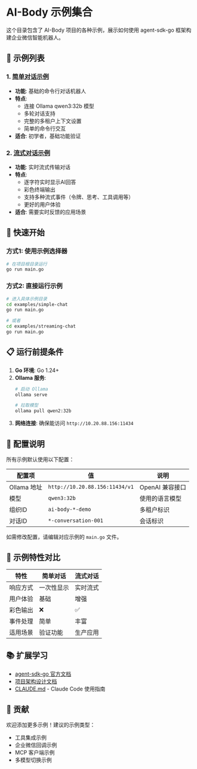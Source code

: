 # AI-Body 示例集合

这个目录包含了 AI-Body 项目的各种示例，展示如何使用 agent-sdk-go 框架构建企业微信智能机器人。

## 📁 示例列表

### 1. [简单对话示例](./simple-chat/)
- **功能**: 基础的命令行对话机器人
- **特点**: 
  - 连接 Ollama qwen3:32b 模型
  - 多轮对话支持
  - 完整的多租户上下文设置
  - 简单的命令行交互
- **适合**: 初学者，基础功能验证

### 2. [流式对话示例](./streaming-chat/)  
- **功能**: 实时流式传输对话
- **特点**:
  - 逐字符实时显示AI回答
  - 彩色终端输出
  - 支持多种流式事件（令牌、思考、工具调用等）
  - 更好的用户体验
- **适合**: 需要实时反馈的应用场景

## 🚀 快速开始

### 方式1: 使用示例选择器
```bash
# 在项目根目录运行
go run main.go
```

### 方式2: 直接运行示例
```bash
# 进入具体示例目录
cd examples/simple-chat
go run main.go

# 或者
cd examples/streaming-chat  
go run main.go
```

## 📋 运行前提条件

1. **Go 环境**: Go 1.24+
2. **Ollama 服务**: 
   ```bash
   # 启动 Ollama
   ollama serve
   
   # 拉取模型
   ollama pull qwen2:32b
   ```
3. **网络连接**: 确保能访问 `http://10.20.88.156:11434`

## 🔧 配置说明

所有示例默认使用以下配置：

| 配置项 | 值 | 说明 |
|-------|----|----- |
| Ollama 地址 | `http://10.20.88.156:11434/v1` | OpenAI 兼容接口 |
| 模型 | `qwen3:32b` | 使用的语言模型 |
| 组织ID | `ai-body-*-demo` | 多租户标识 |
| 对话ID | `*-conversation-001` | 会话标识 |

如需修改配置，请编辑对应示例的 `main.go` 文件。

## 🎯 示例特性对比

| 特性 | 简单对话 | 流式对话 |
|------|---------|---------|
| 响应方式 | 一次性显示 | 实时流式 |
| 用户体验 | 基础 | 增强 |
| 彩色输出 | ❌ | ✅ |
| 事件处理 | 简单 | 丰富 |
| 适用场景 | 验证功能 | 生产应用 |

## 📚 扩展学习

- [agent-sdk-go 官方文档](https://github.com/Ingenimax/agent-sdk-go)
- [项目架构设计文档](../项目架构设计文档.md)
- [CLAUDE.md](../CLAUDE.md) - Claude Code 使用指南

## 🤝 贡献

欢迎添加更多示例！建议的示例类型：
- 工具集成示例
- 企业微信回调示例  
- MCP 客户端示例
- 多模型切换示例